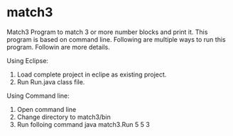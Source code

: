 match3
======

Match3 Program to match 3 or more number blocks and print it. This program is based on command line. Following are multiple ways to run this program. Followin are more details.

Using Eclipse:
1. Load complete project in eclipe as existing project.
2. Run Run.java class file.

Using Command line:
1. Open command line
2. Change directory to match3/bin
3. Run folloing command 
java   match3.Run 5 5 3 

